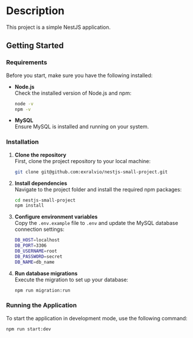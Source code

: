 # Description

This project is a simple NestJS application.

## Getting Started

### Requirements
Before you start, make sure you have the following installed:

- **Node.js**  
  Check the installed version of Node.js and npm:
  ```bash
  node -v
  npm -v
  ```

- **MySQL**  
  Ensure MySQL is installed and running on your system.

### Installation

1. **Clone the repository**  
   First, clone the project repository to your local machine:
   ```bash
   git clone git@github.com:exralvio/nestjs-small-project.git
   ```

2. **Install dependencies**  
   Navigate to the project folder and install the required npm packages:
   ```bash
   cd nestjs-small-project
   npm install
   ```

3. **Configure environment variables**  
   Copy the `.env.example` file to `.env` and update the MySQL database connection settings:
   ```bash
   DB_HOST=localhost
   DB_PORT=3306
   DB_USERNAME=root
   DB_PASSWORD=secret
   DB_NAME=db_name
   ```

2. **Run database migrations**  
   Execute the migration to set up your database:
   ```bash
   npm run migration:run
   ```

### Running the Application
To start the application in development mode, use the following command:

```bash
npm run start:dev
```